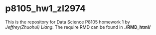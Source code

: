 # p8105_hw1_zl2974

This is the repository for Data Science P8105 homework 1 by _Jeffrey(Zhuohui) Liang_. The require RMD can be found in __./RMD_html/__
